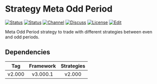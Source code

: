 # Strategy Meta Odd Period

[![Status][gha-image-check-master]][gha-link-check-master]
[![Status][gha-image-compile-master]][gha-link-compile-master]
[![Channel][tg-channel-image]][tg-channel-link]
[![Discuss][gh-discuss-badge]][gh-discuss-link]
[![License][license-image]][license-link]
[![Edit][gh-edit-badge]][gh-edit-link]

Meta Odd Period strategy to trade
with different strategies between even and odd periods.

## Dependencies

| Tag      | Framework | Strategies |
|:--------:|:---------:|:----------:|
| v2.000   | v3.000.1  | v2.000     |

<!-- Named links -->

[gh-discuss-badge]: https://img.shields.io/badge/Discussions-Q&A-blue.svg?logo=github
[gh-discuss-link]: https://github.com/EA31337/EA31337-Strategies/discussions

[gh-edit-badge]: https://img.shields.io/badge/GitHub-edit-purple.svg?logo=github
[gh-edit-link]: https://github.dev/EA31337/Strategy-Meta_Odd_Period

[gha-link-check-master]: https://github.com/EA31337/Strategy-Meta_Odd_Period/actions?query=workflow:Check+branch%3Amaster
[gha-image-check-master]: https://github.com/EA31337/Strategy-Meta_Odd_Period/workflows/Check/badge.svg?branch=master
[gha-link-compile-master]: https://github.com/EA31337/Strategy-Meta_Odd_Period/actions?query=workflow:Compile+branch%3Amaster
[gha-image-compile-master]: https://github.com/EA31337/Strategy-Meta_Odd_Period/workflows/Compile/badge.svg?branch=master

[tg-channel-image]: https://img.shields.io/badge/Telegram-join-0088CC.svg?logo=telegram
[tg-channel-link]: https://t.me/EA31337

[license-image]: https://img.shields.io/github/license/EA31337/EA31337-Strategies.svg
[license-link]: https://tldrlegal.com/license/gnu-general-public-license-v3-(gpl-3)
